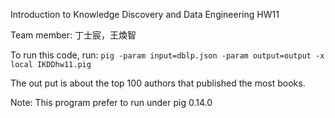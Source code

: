 Introduction to Knowledge Discovery and Data Engineering HW11

Team member: 丁士宸，王煥智

To run this code, run: `pig -param input=dblp.json -param output=output -x local IKDDhw11.pig`

The out put is about the top 100 authors that published the most books.

Note: This program prefer to run under pig 0.14.0
